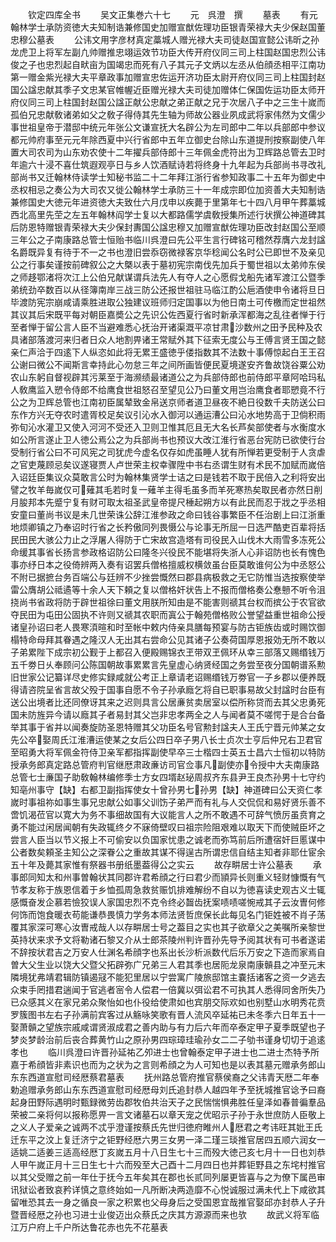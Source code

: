 <!-- { "loadSidebar": true } -->
　　钦定四库全书
　　吴文正集巻六十七
　　元　呉澄　撰
　　墓表
　　有元翰林学士承防资徳大夫知制诰兼修国史加赠宣猷佐理功臣银青荣禄大夫少保赵国董忠穆公墓表
　　公讳文用字彦材真定藁城人赠光禄大夫司徒赵国宣懿公讳昕之孙龙虎卫上将军左副凢帅赠推忠翊运效节功臣大传开府仪同三司上柱国赵国忠烈公讳俊之子也忠烈起自畎亩为国竭忠而死有八子其元子文炳以左丞从伯顔丞相平江南功第一赠金紫光禄大夫平章政事加赠宣忠佐运开济功臣太尉开府仪同三司上柱国封赵国公諡忠献其季子文忠某官帷幄近臣赠光禄大夫司徒加赠体仁保国佐运功臣太师开府仪同三司上柱国封赵国公諡正献公忠献之弟正献之兄于次居八子中之三生十嵗而孤伯兄忠献敎诸弟如父之敎子得侍其先生轴为师故公器业夙成武将家伟然为文儒少事世祖皇帝于潜邸中统元年张公文谦宣抚大名辟公为左司郎中二年以兵部郎中参议都元帅府事至元元年除西夏中兴行省郎中五年立御史台除山东道提刑按察副使八年置大司农司为山东劝农使十二年擢兵部侍郎十三年佩金虎符出为卫辉路总管去卫时年逾六十浸不喜仕筑遐观亭日与乡人饮酒赋诗若将终身十九年起为兵部尚书寻改礼部尚书又迁翰林侍读学士知秘书监二十二年拜江浙行省参知政事二十五年为御史中丞权相忌之奏公为大司农又徙公翰林学士承防三十一年成宗即位加资善大夫知制诰兼修国史大徳元年进资徳大夫致仕六月戊申以疾薨于里第年七十四八月甲午葬藁城西北高里先茔之左五年翰林阎学士复以大都路儒学虞敎授集所述行状撰公神道碑其后防恩特赠银青荣禄大夫少保封夀国公諡忠穆又加赠宣猷佐理功臣改封赵国公至顺三年公之子南康路总管士恒贻书临川呉澄曰先公平生言行碑铭可稽然荐膺六龙封諡名爵既异复有待于不一之书也澄旧尝忝窃微禄客京华稔闻公名时公已即世不及亲见公之行事矣谨按前碑叙公之大槩以表于墓初宪宗南伐先加兵于蜀世祖以太弟帅东侯之师趍鄂渚将次江上公伯兄献谋谓兵法先人有夺人之心愿假戈船先诸军渡江公暨季弟统劲卒数百以从径簿南岸三战三防公还报世祖驻马临江酌公巵酒使申令诸将旦日毕渡防宪宗崩咸请乘胜进取公独建议班师归定国事以为他日南土可传檄而定世祖然其议其后宋既平每对朝臣嘉奬公之先识公佐西夏行省时新承浑都海之乱往者惮于行至者惮于留公言人臣不当避难悉心抚治开诸渠溉平凉甘肃沙数州之田予民种及农具诸部落渡河来归者日众人地割畀诸王常赋外其下征索无度公与王傅言贤王国之懿亲仁声洽于四逺下人纵恣如此将无累王盛徳乎偻指数其不法数十事傅惊起白王王召公谢曰微公不闻斯言幸持此心勿怠三年之间所画皆便民夏境遂安齐鲁故饶谷粟公劝农山东躬自督视辟其污莱至于海濒绩最诸道公之为兵部侍郎也前侍郎平章阿哈玛私人敎鹰监入愬令侍郎不给鹰食世祖怒召至望见公乃曰董文用岂治鹰食者耶愬竟不行公之为卫辉总管也江南初臣属辇致金帛送京师者道卫昼夜不絶日役数千夫防送公曰东作方兴无夺农时遣胥校足矣议引沁水入御河以通运漕公曰沁水地势高于卫倘积雨弥旬沁水灌卫又使入河河不受还入卫则卫惟其厄且无大名长芦矣部使者与水衡度水如公所言遂止卫人徳公焉公之为兵部尚书也预议大改江淮行省恶台宪防已欲使行台受制行省公曰不可风宪之司犹虎今虚名仅存如虎虽睡人犹有所惮若更受制于人贪虐之官吏蔑顾忌矣议遂寝贾人卢世荣主权幸骤陞中书右丞谓生财有术民不加赋而嵗倍入诏廷臣集议众莫敢言公时为翰林集贤学士诘之曰是钱若不取于民倍入之利将安出譬之牧羊毎嵗仅可薙其毛若时复一薙羊主得毛虽多而羊死寒热矣取民者亦然日削月朘邦本先蹙宁复有财可取太祖圣武皇帝提尺棰起朔方以有此民而忍于戕之乎丞相安童曰董尚书议是未几世荣诛公辞江淮参政之命曰钱谷事繁臣不任治剧上曰江浙重地烦卿镇之乃奉诏时行省之长矜傲同列畏慑公与论事无所屈一日选严酷吏百辈将括民田民大骇公力止之浮屠人得防于亡宋故宫造塔有司役民入山伐木大雨雪多冻死公命缓其事省长扬言参政格诏防公曰隆冬兴役民不能堪将失浙人心非诏防也长有愧色事亦纾日本之役倚辨两入奏有诏罢兵僧格擅威权横敛虽台臣莫敢谁何公为中丞怒公不附已据摭台务百端公与廷辨不少挫尝慨然曰郡县病极救之无它防惟当选按察使举雷公膺胡公祗遹等十余人天下頼之复以僧格奸状告上不报而僧格奏公惷戅不听令沮挠尚书省政将防于辟世祖徐曰董文用朕所知由是不能害则禠其台权而摈公于农官欲夺民田为屯田公固执不许则又禠其农职而寘公于翰苑僧格败公誉望益重世祖命公授诸皇孙诏曰老人畏寒湏暄和时至帐中敕内侍亲具膳每预宴与防古钜族齿或时赐饮御榻特命母拜其眷遇之隆汉人无出其右尝命公见其诸子公奏荷国厚恩报効无所不敢以子弟累陛下成宗初公觐于上都召入便殿赐锦衣玊带双玊佩环从幸三部落又赐缗钱万五千劵日乆奉顾问公陈国朝故事累累言先皇虚心纳贤经国之务尝至夜分国朝谱系勲旧世家公记纂详尽史修实録咸就公考正上章请老诏赐缗钱万劵官一子乡郡以便养既得请咨院呈省言故父殁于国事自愿不令子孙承廕乞将自已职事易故父封諡时台臣有送公出境者比还同僚讶其来之迟则具言公居亷贫卖居室以偿所称贷而去其父忠勇死国未防旌异今请以廕其子者易封其父岂非忠孝两全之人与闻者莫不嗟愕于是合台备举其事于省并以闻奏旋防圣恩特赠其父功臣名号官勲封諡夫人王氏宁晋元帅某之女先公卒娶周氏江淮漕运使某之女后公四日卒子男八长士贞次士亨后仲兄右卫君官至昭勇大将军佩金符侍卫亲军都指挥副使早卒三士楷四士英五士昌六士恒初以特防授承务郎真定路总管府判官继厯肃政亷访司官佥事凡副使亦令授中大夫南康路总管七士亷国子助敎翰林编修季士方女四壻赵珌周叔齐东县尹王良杰孙男十七守约知亳州事守【缺】右都卫副指挥使女十曾孙男七孙男【缺】神道碑曰公天资仁孝嵗时事祖祢如事生事兄忠献公如事父训饬子弟严而有礼与人交侃侃和易好贤乐善不啻饥渴莅官以寛大为务不事细故国有大议能言人之所不敢遇不可辞气愤厉虽贲育之勇不能过闲居闻朝有失政辄终夕不寐倚壁叹曰祖宗险阻艰难以取天下而使贼臣坏之尝言人臣当以节义报上不可偷安以负国家忧患之诚老而弥笃前后所遭宿奸巨慝谋中公者数矣頼圣主知公之深眷公之重故其谋不得逞古所谓忠信自结主知者非耶仕宦余五十年及薨其家惟有祭器书册纸墨葢得公之实云
　　故存畊居士许公墓表
　　承事郎同知太和州事曽翰状其同郡许君希顔之行曰君少而頴异长则重义轻财慷慨有气节孝友称于族恩信着于乡恤孤周急救贫赈饥排难解纷不自以为徳喜读史观古义士辄感慨奋发企慕若憸狡误人家国忠烈不克令终必齧齿抚案啧啧嗟惋戒其子云汝曺何修何饰而饱食暖衣苟能谦恭畏慎力学务本师法贤哲庶保长此每见名门钜姓被不肖子荡覆其家深可寒心汝曺戒哉人以存畊居士号之葢目之实也其子欲章父之美嘱所亲黎世英持状来求予文将勒诸石黎又介从士郎茶陵州判许晋孙先导予阅其状有可书者遂诺不辞按状君吉之万安人仕渊名希顔字也系出长沙析派数代后乐万安之下造而家焉自曽大父生业以饶大父暨父拓辟弥广兄弟三人君其季也居阨龙泉南康贑县之冲至元末隣境犹弗靖君辑防镇遏冦不能犯里居以宁尝寓广陵旅邸馆主嚢括诸客之资一夕逃去众束手罔措君遄闻于官逃者宻令人偿君一倍冀以弭讼君不可执其人悉得同舍所失乃已众感其义在家兄弟众聚怡如也仆役给使肃如也宾朋交际欢如也别墅山水明秀花贲罗簇图书左右子孙满前宾客过从觞咏笑歌有晋人流风卒延祐已未冬季六日年五十一娶萧贑之望族宗戚咸谓贤淑成君之善内助与有力后六年而卒泰定甲子夏季既望也子梦炎梦龄治前后丧合葬黄竹山之原孙男四琮璋珪瑜孙女二二子劬书谨身切切于追逺孝也
　　临川呉澄曰许晋孙延祐乙夘进士也曾翰泰定甲子进士也二进士杰特予所嘉于希顔皆非素识也而为之状为之言则希顔之为人可知也是以表其墓元赠承务郎山东东西道宣慰司经厯蔡君墓表
　　抚州路总管府推官蔡侯裔之父讳青天厯二年奉勅追赠承务郎山东东西道宣慰司经厯母刘氏追封恭人越四年予至抚城推官谂予曰裔起身田野际遇明时甄録微劳齿郡牧伯共治天子之民惴惴惧弗胜任皇泽如春普徧羣品荣被二亲将何以报称愿畀一言文诸墓石以章天宠之优昭示子孙于永世庶防人臣敬上之义人子爱亲之诚两不忒乎澄谨按蔡氏先世归徳府睢州人厯君之考讳旺其妣王氏迁东平之汶上复迁济宁之钜野经厯六男三女男一泽二瑾三琰推官居四五顺六润女一适姚二适姜三适高经厯丁亥嵗五月十八日生七十三而殁大徳己亥七月十一日也刘恭人甲午嵗正月十三日生七十六而殁至大己酉十二月四日也并葬钜野县之东垞村推官以其父受赠之前一年仕于抚今五年矣其在郡也长贰同列屡更皆喜与之为僚下属邑审讯狱讼者致哀矜详慎之意终始如一凡所断决两造靡不心悦诚服过满未代上下咸欲其留唯恐其去一身之循良一家之积累也父母身后之受国恩宜哉推官娶邱亦封恭人子升暨晋经厯之孙也习进士业俊迈出众蔡氏之庆其方源源而来也欤
　　故武义将军临江万户府上千户所达鲁花赤也先不花墓表
